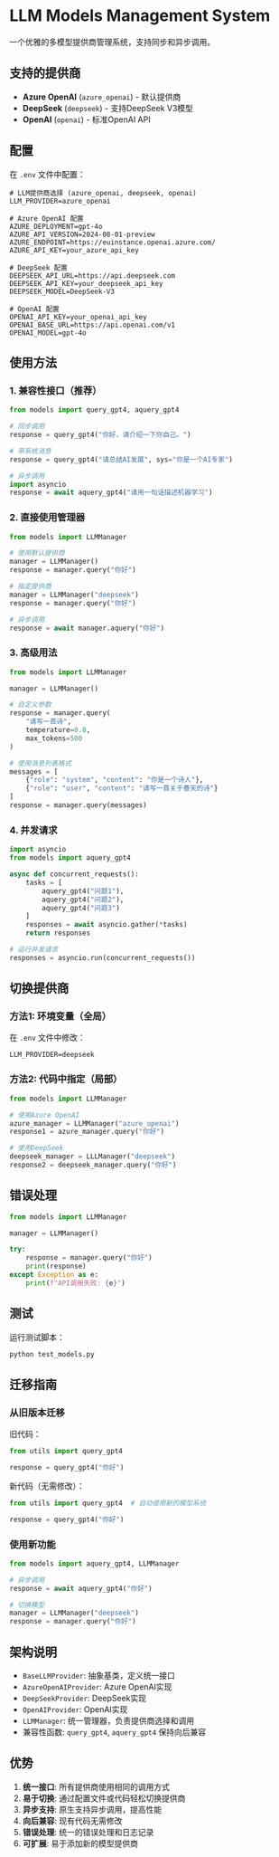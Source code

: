 # LLM Models Management System

一个优雅的多模型提供商管理系统，支持同步和异步调用。

## 支持的提供商

- **Azure OpenAI** (`azure_openai`) - 默认提供商
- **DeepSeek** (`deepseek`) - 支持DeepSeek V3模型
- **OpenAI** (`openai`) - 标准OpenAI API

## 配置

在 `.env` 文件中配置：

```env
# LLM提供商选择 (azure_openai, deepseek, openai)
LLM_PROVIDER=azure_openai

# Azure OpenAI 配置
AZURE_DEPLOYMENT=gpt-4o
AZURE_API_VERSION=2024-08-01-preview
AZURE_ENDPOINT=https://euinstance.openai.azure.com/
AZURE_API_KEY=your_azure_api_key

# DeepSeek 配置
DEEPSEEK_API_URL=https://api.deepseek.com
DEEPSEEK_API_KEY=your_deepseek_api_key
DEEPSEEK_MODEL=DeepSeek-V3

# OpenAI 配置
OPENAI_API_KEY=your_openai_api_key
OPENAI_BASE_URL=https://api.openai.com/v1
OPENAI_MODEL=gpt-4o
```

## 使用方法

### 1. 兼容性接口（推荐）

```python
from models import query_gpt4, aquery_gpt4

# 同步调用
response = query_gpt4("你好，请介绍一下你自己。")

# 带系统消息
response = query_gpt4("请总结AI发展", sys="你是一个AI专家")

# 异步调用
import asyncio
response = await aquery_gpt4("请用一句话描述机器学习")
```

### 2. 直接使用管理器

```python
from models import LLMManager

# 使用默认提供商
manager = LLMManager()
response = manager.query("你好")

# 指定提供商
manager = LLMManager("deepseek")
response = manager.query("你好")

# 异步调用
response = await manager.aquery("你好")
```

### 3. 高级用法

```python
from models import LLMManager

manager = LLMManager()

# 自定义参数
response = manager.query(
    "请写一首诗",
    temperature=0.8,
    max_tokens=500
)

# 使用消息列表格式
messages = [
    {"role": "system", "content": "你是一个诗人"},
    {"role": "user", "content": "请写一首关于春天的诗"}
]
response = manager.query(messages)
```

### 4. 并发请求

```python
import asyncio
from models import aquery_gpt4

async def concurrent_requests():
    tasks = [
        aquery_gpt4("问题1"),
        aquery_gpt4("问题2"),
        aquery_gpt4("问题3")
    ]
    responses = await asyncio.gather(*tasks)
    return responses

# 运行并发请求
responses = asyncio.run(concurrent_requests())
```

## 切换提供商

### 方法1: 环境变量（全局）

在 `.env` 文件中修改：
```env
LLM_PROVIDER=deepseek
```

### 方法2: 代码中指定（局部）

```python
from models import LLMManager

# 使用Azure OpenAI
azure_manager = LLMManager("azure_openai")
response1 = azure_manager.query("你好")

# 使用DeepSeek
deepseek_manager = LLLManager("deepseek")
response2 = deepseek_manager.query("你好")
```

## 错误处理

```python
from models import LLMManager

manager = LLMManager()

try:
    response = manager.query("你好")
    print(response)
except Exception as e:
    print(f"API调用失败: {e}")
```

## 测试

运行测试脚本：

```bash
python test_models.py
```

## 迁移指南

### 从旧版本迁移

旧代码：
```python
from utils import query_gpt4

response = query_gpt4("你好")
```

新代码（无需修改）：
```python
from utils import query_gpt4  # 自动使用新的模型系统

response = query_gpt4("你好")
```

### 使用新功能

```python
from models import aquery_gpt4, LLMManager

# 异步调用
response = await aquery_gpt4("你好")

# 切换模型
manager = LLMManager("deepseek")
response = manager.query("你好")
```

## 架构说明

- `BaseLLMProvider`: 抽象基类，定义统一接口
- `AzureOpenAIProvider`: Azure OpenAI实现
- `DeepSeekProvider`: DeepSeek实现  
- `OpenAIProvider`: OpenAI实现
- `LLMManager`: 统一管理器，负责提供商选择和调用
- 兼容性函数: `query_gpt4`, `aquery_gpt4` 保持向后兼容

## 优势

1. **统一接口**: 所有提供商使用相同的调用方式
2. **易于切换**: 通过配置文件或代码轻松切换提供商
3. **异步支持**: 原生支持异步调用，提高性能
4. **向后兼容**: 现有代码无需修改
5. **错误处理**: 统一的错误处理和日志记录
6. **可扩展**: 易于添加新的模型提供商
